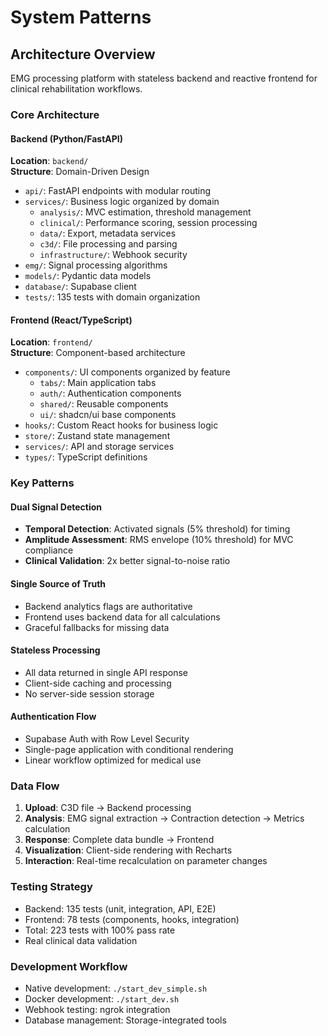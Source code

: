 # System Patterns

## Architecture Overview

EMG processing platform with stateless backend and reactive frontend for clinical rehabilitation workflows.

### Core Architecture

#### Backend (Python/FastAPI)
**Location**: `backend/`  
**Structure**: Domain-Driven Design

- `api/`: FastAPI endpoints with modular routing
- `services/`: Business logic organized by domain
  - `analysis/`: MVC estimation, threshold management
  - `clinical/`: Performance scoring, session processing
  - `data/`: Export, metadata services
  - `c3d/`: File processing and parsing
  - `infrastructure/`: Webhook security
- `emg/`: Signal processing algorithms
- `models/`: Pydantic data models
- `database/`: Supabase client
- `tests/`: 135 tests with domain organization

#### Frontend (React/TypeScript)
**Location**: `frontend/`  
**Structure**: Component-based architecture

- `components/`: UI components organized by feature
  - `tabs/`: Main application tabs
  - `auth/`: Authentication components
  - `shared/`: Reusable components
  - `ui/`: shadcn/ui base components
- `hooks/`: Custom React hooks for business logic
- `store/`: Zustand state management
- `services/`: API and storage services
- `types/`: TypeScript definitions

### Key Patterns

#### Dual Signal Detection
- **Temporal Detection**: Activated signals (5% threshold) for timing
- **Amplitude Assessment**: RMS envelope (10% threshold) for MVC compliance
- **Clinical Validation**: 2x better signal-to-noise ratio

#### Single Source of Truth
- Backend analytics flags are authoritative
- Frontend uses backend data for all calculations
- Graceful fallbacks for missing data

#### Stateless Processing
- All data returned in single API response
- Client-side caching and processing
- No server-side session storage

#### Authentication Flow
- Supabase Auth with Row Level Security
- Single-page application with conditional rendering
- Linear workflow optimized for medical use

### Data Flow

1. **Upload**: C3D file → Backend processing
2. **Analysis**: EMG signal extraction → Contraction detection → Metrics calculation
3. **Response**: Complete data bundle → Frontend
4. **Visualization**: Client-side rendering with Recharts
5. **Interaction**: Real-time recalculation on parameter changes

### Testing Strategy
- Backend: 135 tests (unit, integration, API, E2E)
- Frontend: 78 tests (components, hooks, integration)
- Total: 223 tests with 100% pass rate
- Real clinical data validation

### Development Workflow
- Native development: `./start_dev_simple.sh`
- Docker development: `./start_dev.sh`
- Webhook testing: ngrok integration
- Database management: Storage-integrated tools